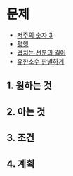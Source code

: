 # 문제

- [저주의 숫자 3](https://school.programmers.co.kr/learn/courses/30/lessons/120871)
- [평행](https://school.programmers.co.kr/learn/courses/30/lessons/120875)
- [겹치는 선분의 길이](https://school.programmers.co.kr/learn/courses/30/lessons/120876)
- [유한소수 판별하기](https://school.programmers.co.kr/learn/courses/30/lessons/120878)

## 1. 원하는 것

## 2. 아는 것

## 3. 조건

## 4. 계획
